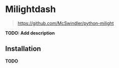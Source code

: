 # Milightdash

> https://github.com/McSwindler/python-milight

**TODO: Add description**

## Installation

**TODO**
